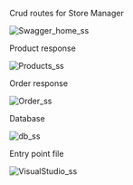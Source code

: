 Crud routes for Store Manager

![Swagger_home_ss](https://github.com/salakatenzing/Store-Manager/assets/20289725/ca287f9a-6c95-4157-bed0-5859b93c224b)

Product response 

![Products_ss](https://github.com/salakatenzing/Store-Manager/assets/20289725/7200383a-6ca2-4032-8236-f1863d1bd548)

Order response

![Order_ss](https://github.com/salakatenzing/Store-Manager/assets/20289725/9342c3e5-3ae5-406a-bbd4-a397715f385b)

Database 

![db_ss](https://github.com/salakatenzing/Store-Manager/assets/20289725/06b3e2a5-534c-4395-b258-a4d3bc053338)

Entry point file

![VisualStudio_ss](https://github.com/salakatenzing/Store-Manager/assets/20289725/4faa435b-619f-41d2-bef5-c40c13ee35d9)



